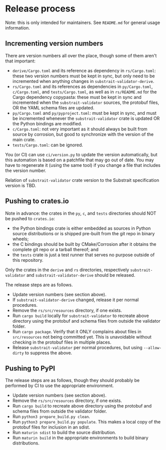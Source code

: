 Release process
===============

Note: this is only intended for maintainers. See `README.md` for general
usage information.

Incrementing version numbers
----------------------------

There are version numbers all over the place, though some of them aren't that
important:

 - `derive/Cargo.toml` and its reference as dependency in `rs/Cargo.toml`:
   these two version numbers must be kept in sync, but only need to be
   incremented when anything changes in `substrait-validator-derive`.
 - `rs/Cargo.toml` and its references as dependencies in `py/Cargo.toml`,
   `c/Cargo.toml`, and `tests/Cargo.toml`, as well as in `rs/README.md` for
   the Cargo dependency copypasta: these must be kept in sync and incremented
   when the `substrait-validator` sources, the protobuf files, OR the YAML
   schema files are updated.
 - `py/Cargo.toml` and `py/pyproject.toml`: must be kept in sync, and must be
   incremented whenever the `substrait-validator` crate is updated OR the
   Python bindings are modified.
 - `c/Cargo.toml`: not very important as it should always be built from source
   by corrosion, but good to synchronize with the version of the main crate.
 - `tests/Cargo.toml`: can be ignored.

You (or CI) can use `ci/version.py` to update the version automatically, but
this automation is based on a patchfile that may go out of date. You may have
to regenerate it (using the same tool) if you change a file that includes the
version number.

Relation of `substrait-validator` crate version to the Substrait specification
version is TBD.

Pushing to crates.io
--------------------

Note in advance: the crates in the `py`, `c`, and `tests` directories should
NOT be pushed to `crates.io`:

 - the Python bindings crate is either embedded as sources in Python source
   distributions or is shipped pre-built from the git repo in binary wheels;
 - the C bindings should be built by CMake/Corrosion after it obtains the
   complete git repo or a tarball thereof; and
 - the `tests` crate is just a test runner that serves no purpose outside of
   this repository.

Only the crates in the `derive` and `rs` directories, respectively
`substrait-validator` and `substrait-validator-derive` should be released.

The release steps are as follows.

 - Update version numbers (see section above).
 - If `substrait-validator-derive` changed, release it per normal procedures.
 - Remove the `rs/src/resources` directory, if one exists.
 - Run `cargo build` locally for `substrait-validator` to recreate above
   directory using the protobuf and schema files from outside the validator
   folder.
 - Run `cargo package`. Verify that it ONLY complains about files in
   `src/resources` not being committed yet. This is unavoidable without
   checking in the protobuf files in multiple places.
 - Release `substrait-validator` per normal procedures, but using
   `--allow-dirty` to suppress the above.

Pushing to PyPI
---------------

The release steps are as follows, though they should probably be performed by
CI to use the appropriate environment.

 - Update version numbers (see section above).
 - Remove the `rs/src/resources` directory, if one exists.
 - Run `cargo build` to recreate above directory using the protobuf and schema
   files from outside the validator folder.
 - Run `python3 prepare_build.py clean`.
 - Run `python3 prepare_build.py populate`. This makes a local copy of the
   protobuf files for inclusion in an sdist.
 - Run `maturin sdist` to build the source distribution.
 - Run `maturin build` in the appropriate environments to build binary
   distributions.
